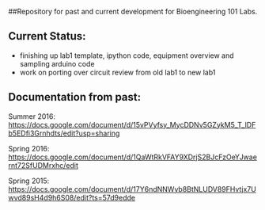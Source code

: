 ##Repository for past and current development for Bioengineering 101 Labs.


## Current Status:
- finishing up lab1 template, ipython code, equipment overview and sampling arduino code
- work on porting over circuit review from old lab1 to new lab1


## Documentation from past:

Summer 2016: https://docs.google.com/document/d/15vPVyfsy_MycDDNv5GZykM5_T_lDFb5EDfi3Grnhdts/edit?usp=sharing

Spring 2016: https://docs.google.com/document/d/1QaWtRkVFAY9XDrjS2BJcFzOeYJwaernt72SfUDMrxhc/edit

Spring 2015: https://docs.google.com/document/d/17Y6ndNNWyb8BtNLUDV89FHvtjx7Uwvd89sH4d9h6S08/edit?ts=57d9edde

